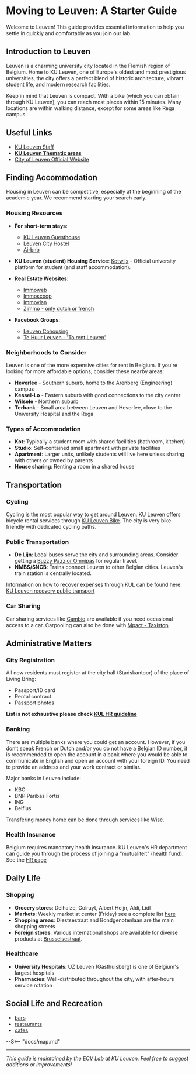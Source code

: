 # Moving to Leuven: A Starter Guide

Welcome to Leuven! This guide provides essential information to help you settle in quickly and comfortably as you join our lab.

## Introduction to Leuven

Leuven is a charming university city located in the Flemish region of Belgium. Home to KU Leuven, one of Europe's oldest and most prestigious universities, the city offers a perfect blend of historic architecture, vibrant student life, and modern research facilities.

Keep in mind that Leuven is compact. With a bike (which you can obtain through KU Leuven), you can reach most places within 15 minutes. Many locations are within walking distance, except for some areas like Rega campus.

## Useful Links

* [KU Leuven Staff ](https://admin.kuleuven.be/mykuleuven/en/mykuleuven?project=TL&pagina=Home&thema=Doelgroepenbalk&onderwerp=Staff)
* **[KU Leuven Thematic areas](https://admin.kuleuven.be/mykuleuven/en/theme)**
* [City of Leuven Official Website](https://www.leuven.be/en)


## Finding Accommodation

Housing in Leuven can be competitive, especially at the beginning of the academic year. We recommend starting your search early.

### Housing Resources

* **For short-term stays**:
    * [KU Leuven Guesthouse](https://www.kuleuven.be/english/life-at-ku-leuven/housing/find-housing/students/residences/university-guesthousing/index.html)
    * [Leuven City Hostel](https://www.leuvencityhostel.com/)
    * [Airbnb](https://www.airbnb.com/)

* **KU Leuven (student) Housing Service**: [Kotwijs](https://kotwijs.be/tenant/search) - Official university platform for student (and staff accommodation).
* **Real Estate Websites**:
    * [Immoweb](https://www.immoweb.be/en/map/house/for-rent/leuven/3000?countries=BE&priceType=MONTHLY_RENTAL_PRICE&page=1&orderBy=relevance)
    * [Immoscoop](https://www.immoscoop.be/en/search/for-rent/leuven?page=1&sort=scoop%2CDESC%7Cdate%2CDESC)
    * [Immovlan](https://immovlan.be/en)
    * [Zimmo - only dutch or french](https://www.zimmo.be/nl/?utm_source=google&utm_medium=cpc&utm_campaign=[BENL]_Brand&gad_source=1&gclid=Cj0KCQjwqIm_BhDnARIsAKBYcmslh72Vnto9CIeAN_MRRSoyjUwzm9pccb_ZpiNcIhF2_lXgnvhkR7EaAh-ZEALw_wcB#)
* **Facebook Groups**:
    * [Leuven Cohousing](https://www.facebook.com/groups/597758220333174/)
    * [Te Huur Leuven - 'To rent Leuven'](https://www.facebook.com/groups/357365197757461)

### Neighborhoods to Consider

Leuven is one of the more expensive cities for rent in Belgium. If you're looking for more affordable options, consider these nearby areas:

* **Heverlee** - Southern suburb, home to the Arenberg (Engineering) campus
* **Kessel-Lo** - Eastern suburb with good connections to the city center
* **Wilsele** - Northern suburb
* **Terbank** - Small area between Leuven and Heverlee, close to the University Hospital and the Rega

### Types of Accommodation

* **Kot**: Typically a student room with shared facilities (bathroom, kitchen)
* **Studio**: Self-contained small apartment with private facilities
* **Apartment**: Larger units, unlikely students will live here unless sharing with others or owned by parents
* **House sharing**: Renting a room in a shared house

## Transportation

### Cycling

Cycling is the most popular way to get around Leuven. KU Leuven offers bicycle rental services through [KU Leuven Bike](https://admin.kuleuven.be/td/intranet/en/mobility/2WD/2wd). The city is very bike-friendly with dedicated cycling paths.

### Public Transportation

* **De Lijn**: Local buses serve the city and surrounding areas. Consider getting a [Buzzy Pazz or Omnipas](https://www.delijn.be/en/tickets/) for regular travel.
* **NMBS/SNCB**: Trains connect Leuven to other Belgian cities. Leuven's train station is centrally located.

Information on how to recover expenses through KUL can be found here: [KU Leuven recovery public transport](https://admin.kuleuven.be/personeel/english/intranet/salary-benefits-insurances/commuting/recovery-commuting-expenses)

### Car Sharing

Car sharing services like [Cambio](https://www.cambio.be/) are available if you need occasional access to a car. Carpooling can also be done with [Mpact - Taxistop](https://www.kuleuven.be/transportation/carpooling#autotoc-item-autotoc-3)

## Administrative Matters

### City Registration

All new residents must register at the city hall (Stadskantoor) of the place of Living Bring:

* Passport/ID card
* Rental contract
* Passport photos

**List is not exhaustive please check [KUL HR guideline](https://www.kuleuven.be/english/life-at-ku-leuven/immigration-residence/registration-at-town-or-city-hall/conditions-and-required-documents-for-registration-at-town-or-city-hall-for-staff)**

### Banking
There are multiple banks where you could get an account. However, if you don’t speak French or Dutch and/or you do not have a Belgian ID number, it is recommended to open the account in a bank where you would be able to communicate in English and open an account with your foreign ID. You need to provide an address and your work contract or similar.

Major banks in Leuven include:

* KBC
* BNP Paribas Fortis
* ING
* Belfius

Transfering money home can be done through services like [Wise](https://wise.com/).

### Health Insurance

Belgium requires mandatory health insurance. KU Leuven's HR department can guide you through the process of joining a "mutualiteit" (health fund). See the [HR page](https://admin.kuleuven.be/mykuleuven/en/theme/hr-wellbeing)

## Daily Life

### Shopping

* **Grocery stores**: Delhaize, Colruyt, Albert Heijn, Aldi, Lidl
* **Markets**: Weekly market at center (Friday) see a complete list [here](https://visitleuven.be/markten)
* **Shopping areas**: Diestsestraat and Bondgenotenlaan are the main shopping streets
* **Foreign stores**: Various international shops are available for diverse products at [Brusselsestraat](https://g.co/kgs/bBeMrdh).

### Healthcare

* **University Hospitals**: UZ Leuven (Gasthuisberg) is one of Belgium's largest hospitals
* **Pharmacies**: Well-distributed throughout the city, with after-hours service rotation

## Social Life and Recreation
- [bars](./leuven-bars.md)
- [restaurants](./leuven-restaurants.md)
- [cafes](./leuven-cafes.md)

--8<-- "docs/map.md"

---

*This guide is maintained by the ECV Lab at KU Leuven. Feel free to suggest additions or improvements!*
